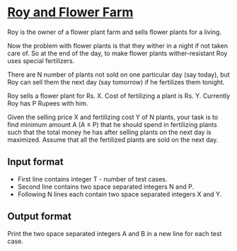 # [Roy and Flower Farm][link]

Roy is the owner of a flower plant farm and sells flower plants for a living.

Now the problem with flower plants is that they wither in a night if not taken care of. So at the end of the day, to make flower plants wither-resistant Roy uses special fertilizers.

There are N number of plants not sold on one particular day (say today), but Roy can sell them the next day (say tomorrow) if he fertilizes them tonight.

Roy sells a flower plant for Rs. X. Cost of fertilizing a plant is Rs. Y.
Currently Roy has P Rupees with him.

Given the selling price X and fertilizing cost Y of N plants, your task is to find minimum amount A (A ≤ P) that he should spend in fertilizing plants such that the total money he has after selling plants on the next day is maximized. Assume that all the fertilized plants are sold on the next day.

## Input format

- First line contains integer T - number of test cases.
- Second line contains two space separated integers N and P.
- Following N lines each contain two space separated integers X and Y.

## Output format

Print the two space separated integers A and B in a new line for each test case.

[link]: https://www.hackerearth.com/practice/algorithms/dynamic-programming/2-dimensional/practice-problems/algorithm/roy-and-flower-farm/
